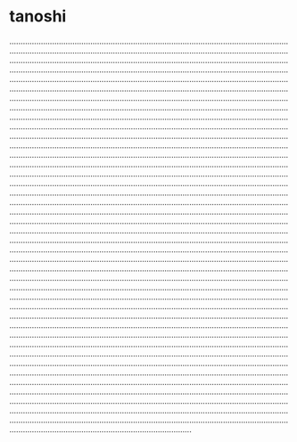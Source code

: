 # tanoshi

.............................................................................................................................................................................................................................................................................................................................................................................................................................................................................................................................................................................................................................................................................................................................................................................................................................................................................................................................................................................................................................................................................................................................................................................................................................................................................................................................................................................................................................................................................................................................................................................................................................................................................................................................................................................................................................................................................................................................................................................................................................................................................................................................................................................................................................................................................................................................................................................................................................................................................................................................................................................................................................................................................................................................................................................................................................................................................................................................................................................................................................................................................................................................................................................................................................................................................................................................................................................................................................................................................................................................................................................................................................................................................................................................................................................................................................................................................................................................................................................................................................................................................................................................................................................................................................................................................................................................................................................................................................................................................................................................................................................................................................................................................................................................................................................................................................................................................................................................................................................................................................................................................................................................................................................................................................................................................................................................................................................